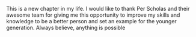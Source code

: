 This is a new chapter in my life. I would like to thank Per Scholas and their awesome team for giving me this opportunity to improve my skills and knowledge to be a better person and set an example for the younger generation. Always believe, anything is possible
